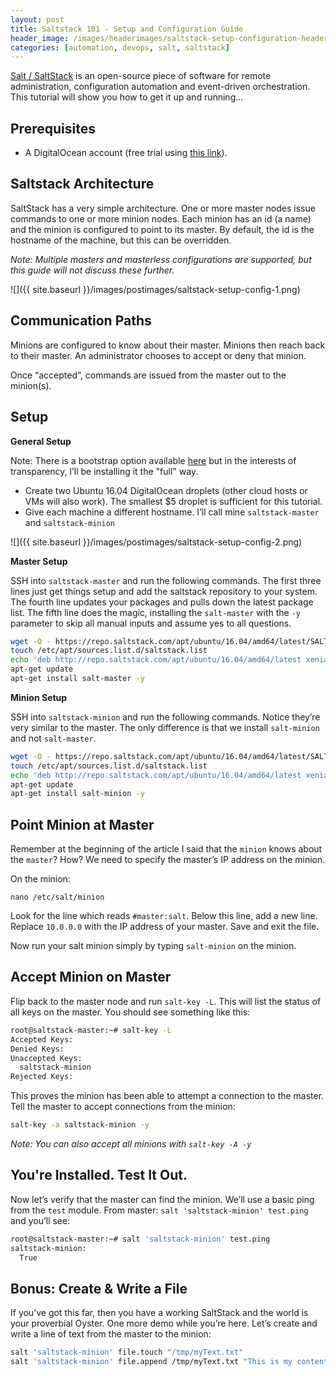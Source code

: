 ```yaml
---
layout: post
title: Saltstack 101 - Setup and Configuration Guide
header_image: /images/headerimages/saltstack-setup-configuration-header.png
categories: [automation, devops, salt, saltstack]
---
```


[Salt / SaltStack](https://saltstack.com/salt-open-source/) is an open-source piece of software for remote administration, configuration automation and event-driven orchestration. This tutorial will show you how to get it up and running...

## Prerequisites

- A DigitalOcean account (free trial using [this link](https://m.do.co/c/fdf58b08514e)).

## Saltstack Architecture

SaltStack has a very simple architecture. One or more master nodes issue commands to one or more minion nodes.
Each minion has an id (a name) and the minion is configured to point to its master. By default, the id is the hostname of the machine, but this can be overridden.

_Note: Multiple masters and masterless configurations are supported, but this guide will not discuss these further._

![]({{ site.baseurl }}/images/postimages/saltstack-setup-config-1.png)

## Communication Paths

Minions are configured to know about their master. Minions then reach back to their master. An administrator chooses to accept or deny that minion.

Once “accepted”, commands are issued from the master out to the minion(s).

## Setup

**General Setup**

Note: There is a bootstrap option available [here](https://repo.saltstack.com/) but in the interests of transparency, I’ll be installing it the "full" way.

- Create two Ubuntu 16.04 DigitalOcean droplets (other cloud hosts or VMs will also work). The smallest $5 droplet is sufficient for this tutorial.
- Give each machine a different hostname. I’ll call mine `saltstack-master` and `saltstack-minion`

![]({{ site.baseurl }}/images/postimages/saltstack-setup-config-2.png)

**Master Setup**

SSH into `saltstack-master` and run the following commands. The first three lines just get things setup and add the saltstack repository to your system.
The fourth line updates your packages and pulls down the latest package list.
The fifth line does the magic, installing the `salt-master` with the `-y` parameter to skip all manual inputs and assume yes to all questions.

```bash
wget -O - https://repo.saltstack.com/apt/ubuntu/16.04/amd64/latest/SALTSTACK-GPG-KEY.pub | apt-key add -
touch /etc/apt/sources.list.d/saltstack.list
echo 'deb http://repo.saltstack.com/apt/ubuntu/16.04/amd64/latest xenial main'| tee -a /etc/apt/sources.list.d/saltstack.list
apt-get update
apt-get install salt-master -y    
```

**Minion Setup**

SSH into `saltstack-minion` and run the following commands. Notice they’re very similar to the master.
The only difference is that we install `salt-minion` and not `salt-master`.

```bash
wget -O - https://repo.saltstack.com/apt/ubuntu/16.04/amd64/latest/SALTSTACK-GPG-KEY.pub | apt-key add -
touch /etc/apt/sources.list.d/saltstack.list
echo 'deb http://repo.saltstack.com/apt/ubuntu/16.04/amd64/latest xenial main'| tee -a /etc/apt/sources.list.d/saltstack.list
apt-get update
apt-get install salt-minion -y
```

## Point Minion at Master

Remember at the beginning of the article I said that the `minion` knows about the `master`? How? We need to specify the master’s IP address on the minion.

On the minion:

```
nano /etc/salt/minion
```

Look for the line which reads `#master:salt`. Below this line, add a new line. Replace `10.0.0.0` with the IP address of your master. Save and exit the file.

Now run your salt minion simply by typing `salt-minion` on the minion.

## Accept Minion on Master

Flip back to the master node and run `salt-key -L`. This will list the status of all keys on the master.
You should see something like this:

```bash
root@saltstack-master:~# salt-key -L
Accepted Keys:
Denied Keys:
Unaccepted Keys:
  saltstack-minion
Rejected Keys:
```

This proves the minion has been able to attempt a connection to the master. Tell the master to accept connections from the minion:

```bash
salt-key -a saltstack-minion -y
```

_Note: You can also accept all minions with `salt-key -A -y`_

## You're Installed. Test It Out.

Now let’s verify that the master can find the minion. We’ll use a basic ping from the `test` module.
From master: `salt 'saltstack-minion' test.ping` and you’ll see:

```bash
root@saltstack-master:~# salt 'saltstack-minion' test.ping
saltstack-minion:
  True
```

## Bonus: Create & Write a File

If you’ve got this far, then you have a working SaltStack and the world is your proverbial Oyster.
One more demo while you’re here. Let’s create and write a line of text from the master to the minion:

```bash
salt 'saltstack-minion' file.touch "/tmp/myText.txt"
salt 'saltstack-minion' file.append /tmp/myText.txt "This is my content..."
```













